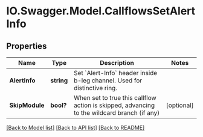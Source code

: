 # IO.Swagger.Model.CallflowsSetAlertInfo
## Properties

Name | Type | Description | Notes
------------ | ------------- | ------------- | -------------
**AlertInfo** | **string** | Set &#x60;Alert-Info&#x60; header inside b-leg channel. Used for distinctive ring. | 
**SkipModule** | **bool?** | When set to true this callflow action is skipped, advancing to the wildcard branch (if any) | [optional] 

[[Back to Model list]](../README.md#documentation-for-models) [[Back to API list]](../README.md#documentation-for-api-endpoints) [[Back to README]](../README.md)

